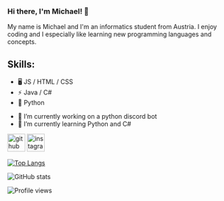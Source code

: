### Hi there, I'm Michael! 👋

My name is Michael and I'm an informatics student from Austria. I enjoy coding and I especially like learning new programming languages and concepts.

## Skills: 
* 🖥️ JS / HTML / CSS
* ⚡ Java / C#
* 🤖 Python 

- 🔭 I’m currently working on a python discord bot 
- 🌱 I’m currently learning Python and C# 


[<img src='https://cdn.jsdelivr.net/npm/simple-icons@3.0.1/icons/github.svg' alt='github' height='40'>](https://github.com/xfreakz)  [<img src='https://cdn.jsdelivr.net/npm/simple-icons@3.0.1/icons/instagram.svg' alt='instagram' height='40'>](https://www.instagram.com/michi_14.08/)  

[![Top Langs](https://github-readme-stats.vercel.app/api/top-langs/?username=xfreakz&theme=dark)](https://github.com/anuraghazra/github-readme-stats)

![GitHub stats](https://github-readme-stats.vercel.app/api?username=xfreakz&show_icons=true&theme=dark)  

![Profile views](https://gpvc.arturio.dev/xfreakz&theme=dark)  
